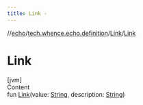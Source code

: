 ```yaml
---
title: Link -
---
```

//[echo](../../index.md)/[tech.whence.echo.definition](../index.md)/[Link](index.md)/[Link](-link.md)



# Link  
[jvm]  
Content  
fun [Link](-link.md)(value: [String](https://kotlinlang.org/api/latest/jvm/stdlib/kotlin/-string/index.html), description: [String](https://kotlinlang.org/api/latest/jvm/stdlib/kotlin/-string/index.html))  



